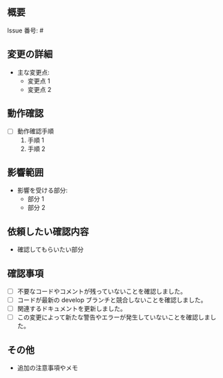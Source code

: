 ## 概要

<!-- このプルリクエストでの変更点の概要を記述してください。 -->

<!-- 関連するIssue番号を記載してください。例: Fixes #123 -->

Issue 番号: #

## 変更の詳細

<!-- 変更点の詳細を記述してください。コードや機能の変更点について説明してください。 -->

- 主な変更点:
  - 変更点 1
  - 変更点 2

## 動作確認

<!-- どのように動作確認を行ったかを記述してください。 -->

- [ ] 動作確認手順
  1. 手順 1
  2. 手順 2

## 影響範囲

<!-- 変更による影響範囲を記述してください。関連する他の部分への影響や依存関係について説明してください。 -->

- 影響を受ける部分:
  - 部分 1
  - 部分 2

## 依頼したい確認内容

<!-- レビュー担当に特に重点的に確認してもらいたい点がある点を記載してください -->

- 確認してもらいたい部分

## 確認事項

<!-- プルリクエストを提出する前に確認すべき事項をリストアップしてください。 -->

- [ ] 不要なコードやコメントが残っていないことを確認しました。
- [ ] コードが最新の develop ブランチと競合しないことを確認しました。
- [ ] 関連するドキュメントを更新しました。
- [ ] この変更によって新たな警告やエラーが発生していないことを確認しました。

## その他

<!-- その他の情報やコメントがあれば記述してください。 -->

- 追加の注意事項やメモ
